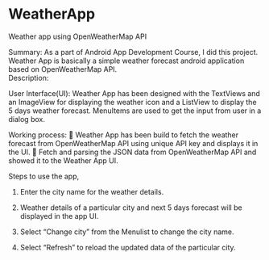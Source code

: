 # WeatherApp
Weather app using OpenWeatherMap API

Summary: 
 As a part of Android App Development Course, I did this project. Weather App is basically a simple weather forecast android application based on OpenWeatherMap API.  
Description: 

User Interface(UI): 
 Weather App has been designed with the TextViews and an ImageView for displaying the weather icon and a ListView to display the 5 days weather forecast. MenuItems are used to get the input from user in a dialog box. 

Working process: 
 Weather App has been build to fetch the weather forecast from OpenWeatherMap API using unique API key and displays it in the UI. 
 Fetch and parsing the JSON data from OpenWeatherMap API and showed it to the  Weather App UI. 
 
Steps to use the app,
1.	Enter the city name for the weather details.

2.	Weather details of a particular city and next 5 days forecast will be displayed in the app UI.
 
3.	Select “Change city” from the Menulist to change the city name.
 
4.	Select “Refresh” to reload the updated data of the particular city.
 

